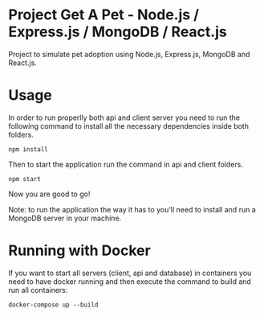 # Project Get A Pet - Node.js / Express.js / MongoDB / React.js
Project to simulate pet adoption using Node.js, Express.js, MongoDB and React.js.

# Usage
In order to run properlly both api and client server you need to run the 
following command to install all the necessary dependencies inside both folders.
```
npm install
```

Then to start the application run the command in api and client folders.
```
npm start
```

Now you are good to go!

Note: to run the application the way it has to you'll need to install and run a
MongoDB server in your machine.

# Running with Docker
If you want to start all servers (client, api and database) in containers you need
to have docker running and then execute the command to build and run all containers:
```
docker-compose up --build
```

